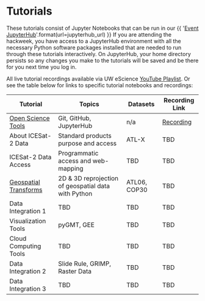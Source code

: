 # Tutorials

These tutorials consist of Jupyter Notebooks that can be run in our
{{ '[Event JupyterHub]({url})'.format(url=jupyterhub_url) }}
If you are attending the hackweek, you have access to a JupyterHub environment
with all the necessary Python software packages installed that are needed to run
through these tutorials interactively. On JupyterHub, your home directory persists
so any changes you make to the tutorials will be saved and be there for you next
time you log in.

All live tutorial recordings available via UW eScience [YouTube Playlist](https://www.youtube.com/c/UWeScienceInstitute/playlists). Or see the table below for links to specific tutorial notebooks and recordings:


| Tutorial | Topics | Datasets |  Recording Link |
| -  | - | - |  - |
| [Open Science Tools](./jupyter.md) | Git, GitHub, JupyterHub | n/a | [Recording](https://youtu.be/rKhs5FLI5rc)  |
| About ICESat-2 Data | Standard products purpose and access | ATL-X |  TBD |
| ICESat-2 Data Access | Programmatic access and web-mapping | TBD |  TBD |
| [Geospatial Transforms](./geospatial/geospatial-intro.ipynb) | 2D & 3D reprojection of geospatial data with Python | ATL06, COP30 |  TBD |
| Data Integration 1 | TBD | TBD |  TBD |
| Visualization Tools | pyGMT, GEE | TBD |  TBD |
| Cloud Computing Tools | TBD | TBD |  TBD |
| Data Integration 2 | Slide Rule, GRIMP, Raster Data | TBD |  TBD |
| Data Integration 3 | TBD | TBD |  TBD |
